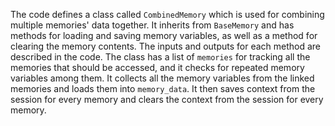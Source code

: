 The code defines a class called `CombinedMemory` which is used for combining multiple memories' data together. It inherits from `BaseMemory` and has methods for loading and saving memory variables, as well as a method for clearing the memory contents. The inputs and outputs for each method are described in the code. The class has a list of `memories` for tracking all the memories that should be accessed, and it checks for repeated memory variables among them. It collects all the memory variables from the linked memories and loads them into `memory_data`. It then saves context from the session for every memory and clears the context from the session for every memory.

